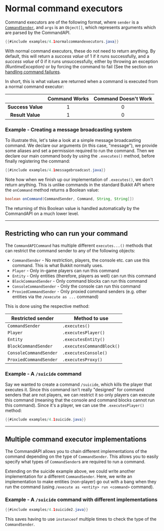 # Normal command executors

Command executors are of the following format, where `sender` is a [`CommandSender`](https://hub.spigotmc.org/javadocs/bukkit/org/bukkit/command/CommandSender.html), and `args` is an `Object[]`, which represents arguments which are parsed by the CommandAPI.

```java
{{#include examples/4.1normalcommandexecutors.java}}
```

With normal command executors, these do not need to return anything. By default, this will return a _success value_ of 1 if it runs successfully, and a _success value_ of 0 if it runs unsuccessfully, either by throwing an exception _(RuntimeException)_ or by forcing the command to fail (See the section on [handling command failures](./commandfailures.html).

In short, this is what values are returned when a command is executed from a normal command executor:

|                   | Command Works | Command Doesn't Work |
| :---------------: | :-----------: | :------------------: |
| **Success Value** |       1       |          0           |
| **Result Value**  |       1       |          0           |

<div class="example">

### Example - Creating a message broadcasting system

To illustrate this, let's take a look at a simple message broadcasting command. We declare our arguments (in this case, "message"), we provide some aliases and set a permission required to run the command. Then we declare our main command body by using the `.executes()` method, before finally registering the command:

```java
{{#include examples/4.1messagebroadcast.java}}
```

Note how when we finish up our implementation of `.executes()`, we don't return anything. This is unlike commands in the standard Bukkit API where the `onCommand` method returns a Boolean value:

```java
boolean onCommand(CommandSender, Command, String, String[])
```

The returning of this Boolean value is handled automatically by the CommandAPI on a much lower level.

</div>

-----

## Restricting who can run your command

The `CommandAPICommand` has multiple different `executes...()` methods that can restrict the command sender to any of the following objects:

- `CommandSender` - No restriction, players, the console etc. can use this command. This is what Bukkit normally uses.
- `Player` - Only in-game players can run this command
- `Entity` - Only entities (therefore, players as well) can run this command
- `BlockCommandSender` - Only command blocks can run this command
- `ConsoleCommandSender` - Only the console can run this command
- `ProxiedCommandSender` - Only proxied command senders (e.g. other entities via the `/execute as ...` command)

This is done using the respective method:

| Restricted sender      | Method to use             |
| ---------------------- | ------------------------- |
| `CommandSender`        | `.executes()`             |
| `Player`               | `.executesPlayer()`       |
| `Entity`               | `.executesEntity()`       |
| `BlockCommandSender`   | `.executesCommandBlock()` |
| `ConsoleCommandSender` | `.executesConsole()`      |
| `ProxiedCommandSender` | `.executesProxy()`        |

<div class="example">

### Example - A `/suicide` command

Say we wanted to create a command `/suicide`, which kills the player that executes it. Since this command isn't really "designed" for command senders that are not players, we can restrict it so only players can execute this command (meaning that the console and command blocks cannot run this command). Since it's a player, we can use the `.executesPlayer()` method:

```java
{{#include examples/4.1suicide.java}}
```

</div>

-----

## Multiple command executor implementations

The CommandAPI allows you to chain different implementations of the command depending on the type of `CommandSender`. This allows you to easily specify what types of `CommandSender`s are required to run a command.

Extending on the suicide example above, we could write another implementation for a different `CommandSender`. Here, we write an implementation to make entities (non-player) go out with a bang when they run the command (using `/execute as <entity> run <command>` command).

<div class="example">

### Example - A `/suicide` command with different implementations

```java
{{#include examples/4.1suicide2.java}}
```

This saves having to use `instanceof` multiple times to check the type of the `CommandSender`.

</div>